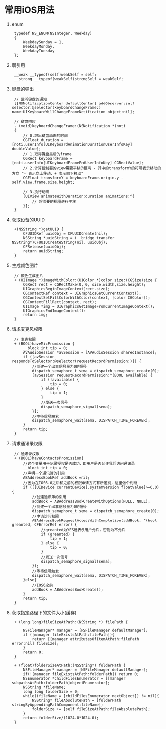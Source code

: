 #  常用iOS用法

1. enum

		typedef NS_ENUM(NSInteger, Weekday)
		{
		    WeekdaySunday = 1,
		    WeekdayMonday,
		    WeekdayTuesday
		};

2. 弱引用 
	
		__weak __typeof(self)weakSelf = self;
		__strong __typeof(weakSelf)strongSelf = weakSelf;
		
3. 键盘的弹出
	
		// 监听键盘的通知
    	[[NSNotificationCenter defaultCenter] addObserver:self selector:@selector(keyboardChangeFrame:) name:UIKeyboardWillChangeFrameNotification object:nil];
    	
    	// 键盘响应
		- (void)keyboardChangeFrame:(NSNotification *)noti
		{    
		    // 0.取出键盘动画的时间
		    CGFloat duration = [noti.userInfo[UIKeyboardAnimationDurationUserInfoKey] doubleValue];
		    // 1.取得键盘最后的frame
		    CGRect keyboardFrame = [noti.userInfo[UIKeyboardFrameEndUserInfoKey] CGRectValue];
		    // 2.计算控制器的view需要平移的距离 - 其中的transformY的符号表示移动的方向 "- 表示向上移动，+ 表示向下移动"
		    CGFloat transformY = keyboardFrame.origin.y - self.view.frame.size.height;
		
		    // 3.执行动画
		    [UIView animateWithDuration:duration animations:^{
		        // 将需要的视图进行平移
		    }];
		}
		
4. 获取设备的UUID

		+(NSString *)getUUID {
		    CFUUIDRef uuidObj = CFUUIDCreate(nil);
		    NSString *uuidString = (__bridge_transfer NSString*)CFUUIDCreateString(nil, uuidObj);
		    CFRelease(uuidObj);
		    return uuidString;
		}
		
5. 生成颜色图片

		// 颜色生成图片
		+ (UIImage *)imageWithColor:(UIColor *)color size:(CGSize)size {
		    CGRect rect = CGRectMake(0, 0, size.width,size.height);
		    UIGraphicsBeginImageContext(rect.size);
		    CGContextRef context = UIGraphicsGetCurrentContext();
		    CGContextSetFillColorWithColor(context, [color CGColor]);
		    CGContextFillRect(context, rect);
		    UIImage *img = UIGraphicsGetImageFromCurrentImageContext();
		    UIGraphicsEndImageContext();
		    return img;
		}
		
6. 请求麦克风权限

		// 麦克权限
		+ (BOOL)haveMicPromission {
		    __block int tip = 0;
		    AVAudioSession *avSession = [AVAudioSession sharedInstance];
		    if ([avSession respondsToSelector:@selector(requestRecordPermission:)]) {
		        //创建一个出事信号量为0的信号
		        dispatch_semaphore_t sema = dispatch_semaphore_create(0);
		        [avSession requestRecordPermission:^(BOOL available) {
		            if (!available) {
		                tip = 0;
		            } else {
		                tip = 1;
		            }
		            //发送一次信号
		            dispatch_semaphore_signal(sema);
		        }];
		        //等待信号触发
		        dispatch_semaphore_wait(sema, DISPATCH_TIME_FOREVER);
		    }
		    return tip;
		}
		
7. 请求通讯录权限

		// 通讯录权限
		+ (BOOL)haveContactsPromission{
		    //这个变量用于记录授权是否成功，即用户是否允许我们访问通讯录
		    __block int tip = 0;
		    //声明一个通讯簿的引用
		    ABAddressBookRef addBook =nil;
		    //因为在IOS6.0之后和之前的权限申请方式有所差别，这里做个判断
		    if ([[UIDevice currentDevice].systemVersion floatValue]>=6.0) {
		        //创建通讯簿的引用
		        addBook = ABAddressBookCreateWithOptions(NULL, NULL);
		        //创建一个出事信号量为0的信号
		        dispatch_semaphore_t sema = dispatch_semaphore_create(0);
		        //申请访问权限
		        ABAddressBookRequestAccessWithCompletion(addBook, ^(bool greanted, CFErrorRef error) {
		            //greanted为YES是表示用户允许，否则为不允许
		            if (greanted) {
		                tip = 1;
		            } else {
		                tip = 0;
		            }
		            //发送一次信号
		            dispatch_semaphore_signal(sema);
		        });
		        //等待信号触发
		        dispatch_semaphore_wait(sema, DISPATCH_TIME_FOREVER);
		    }else{
		        //IOS6之前
		        addBook = ABAddressBookCreate();
		    }
		    return tip;
		}
		
8. 获取指定路径下的文件大小(缓存)

		+ (long long)fileSizeAtPath:(NSString *) filePath {
		
		    NSFileManager* manager = [NSFileManager defaultManager];
		    if ([manager fileExistsAtPath:filePath]){
		        return [[manager attributesOfItemAtPath:filePath error:nil] fileSize];
		    }
		    return 0;
		}
		
		+ (float)folderSizeAtPath:(NSString*) folderPath {
		    NSFileManager* manager = [NSFileManager defaultManager];
		    if(![manager fileExistsAtPath:folderPath]) return 0;
		    NSEnumerator *childFilesEnumerator = [[manager subpathsAtPath:folderPath]objectEnumerator];
		    NSString *fileName;
		    long long folderSize = 0;
		    while((fileName = [childFilesEnumerator nextObject]) != nil){
		        NSString* fileAbsolutePath = [folderPath stringByAppendingPathComponent:fileName];
		        folderSize += [self fileSizeAtPath:fileAbsolutePath];
		    }
		    return folderSize/(1024.0*1024.0);
		}